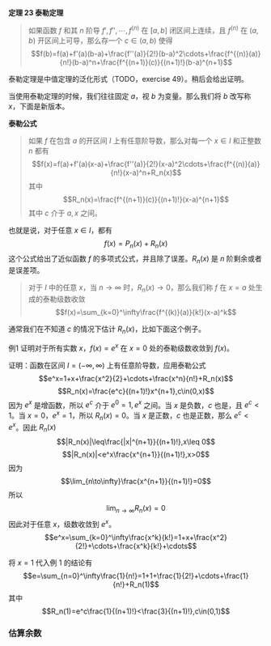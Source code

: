 **定理 23 泰勒定理**
> 如果函数 $f$ 和其 $n$ 阶导 $f',f'',\cdots,f^{(n)}$ 在 $[a, b]$ 闭区间上连续，且 $f^{(n)}$ 在 $(a,b)$ 开区间上可导，那么存一个 $c\in(a,b)$ 使得
> $$f(b)=f(a)+f'(a)(b-a)+\frac{f''(a)}{2!}(b-a)^2\cdots+\frac{f^{(n)}(a)}{n!}(b-a)^n+\frac{f^{(n+1)}(c)}{(n+1)!}(b-a)^{n+1}$$

泰勒定理是中值定理的泛化形式（TODO，exercise 49）。稍后会给出证明。

当使用泰勒定理的时候，我们往往固定 $a$，视 $b$ 为变量。那么我们将 $b$ 改写称 $x$，下面是新版本。

**泰勒公式**
> 如果 $f$ 在包含 $a$ 的开区间 $I$ 上有任意阶导数，那么对每一个 $x\in I$ 和正整数 $n$ 都有
> $$f(x)=f(a)+f'(a)(x-a)+\frac{f''(a)}{2!}(x-a)^2\cdots+\frac{f^{(n)}(a)}{n!}(x-a)^n+R_n(x)$$
> 其中
> $$R_n(x)=\frac{f^{(n+1)}(c)}{(n+1)!}(x-a)^{n+1}$$
> 其中 $c$ 介于 $a,x$ 之间。

也就是说，对于任意 $x\in I$，都有
$$f(x)=P_n(x)+R_n(x)$$
这个公式给出了近似函数 $f$ 的多项式公式，并且除了误差。$R_n(x)$ 是 $n$ 阶剩余或者是误差项。

> 对于 $I$ 中的任意 $x$，当 $n\to\infty$ 时，$R_n(x)\to 0$，那么我们称 $f$ 在 $x=a$ 处生成的泰勒级数收敛
> $$f(x)=\sum_{k=0}^\infty\frac{f^{(k)}(a)}{k!}(x-a)^k$$

通常我们在不知道 $c$ 的情况下估计 $R_n(x)$，比如下面这个例子。

例1 证明对于所有实数 $x$，$f(x)=e^x$ 在 $x=0$ 处的泰勒级数收敛到 $f(x)$。

证明：函数在区间 $I=(-\infty,\infty)$ 上有任意阶导数，应用泰勒公式
$$e^x=1+x+\frac{x^2}{2}+\cdots+\frac{x^n}{n!}+R_n(x)$$
$$R_n(x)=\frac{e^c}{(n+1)!}x^{n+1},c\in(0,x)$$
因为 $e^x$ 是增函数，所以 $e^c$ 介于 $e^0=1,e^x$ 之间。当 $x$ 是负数，$c$ 也是，且 $e^c<1$。当 $x=0$，$e^x=1$，所以 $R_n(x)=0$。当 $x$ 是正数，$c$ 也是正数，那么 $e^c<e^x$。因此 $R_n(x)$
$$|R_n(x)|\leq\frac{|x|^{n+1}}{(n+1)!},x\leq 0$$
$$|R_n(x)|<e^x\frac{x^{n+1}}{(n+1)!},x>0$$
因为
$$\lim_{n\to\infty}\frac{x^{n+1}}{(n+1)!}=0$$
所以
$$\lim_{n\to\infty}R_n(x)=0$$
因此对于任意 $x$，级数收敛到 $e^x$。
$$e^x=\sum_{k=0}^\infty\frac{x^k}{k!}=1+x+\frac{x^2}{2!}+\cdots+\frac{x^k}{k!}+\cdots$$

将 $x=1$ 代入例 1 的结论有
$$e=\sum_{n=0}^\infty\frac{1}{n!}=1+1+\frac{1}{2!}+\cdots+\frac{1}{n!}+R_n(1)$$
其中
$$R_n(1)=e^c\frac{1}{(n+1)!}<\frac{3}{(n+1)!},c\in(0,1)$$

### 估算余数
